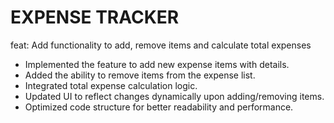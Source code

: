 # EXPENSE TRACKER

 feat: Add functionality to add, remove items and calculate total expenses

- Implemented the feature to add new expense items with details.
- Added the ability to remove items from the expense list.
- Integrated total expense calculation logic.
- Updated UI to reflect changes dynamically upon adding/removing items.
- Optimized code structure for better readability and performance.

